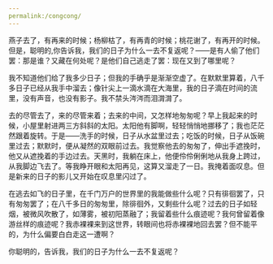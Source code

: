 ```yaml
---
permalink:/congcong/
---
```


燕子去了，有再来的时候；杨柳枯了，有再青的时候；桃花谢了，有再开的时候。但是，聪明的,你告诉我，我们的日子为什么一去不复返呢？——是有人偷了他们罢：那是谁？又藏在何处呢？是他们自己逃走了罢：现在又到了哪里呢？

我不知道他们给了我多少日子；但我的手确乎是渐渐空虚了。在默默里算着，八千多日子已经从我手中溜去；像针尖上一滴水滴在大海里，我的日子滴在时间的流里，没有声音，也没有影子。我不禁头涔涔而泪潸潸了。

去的尽管去了，来的尽管来着；去来的中间，又怎样地匆匆呢？早上我起来的时候，小屋里射进两三方斜斜的太阳。太阳他有脚啊，轻轻悄悄地挪移了；我也茫茫然跟着旋转。于是——洗手的时候，日子从水盆里过去；吃饭的时候，日子从饭碗里过去；默默时，便从凝然的双眼前过去。我觉察他去的匆匆了，伸出手遮挽时，他又从遮挽着的手边过去。天黑时，我躺在床上，他便伶伶俐俐地从我身上跨过，从我脚边飞去了。等我睁开眼和太阳再见，这算又溜走了一日。我掩着面叹息。但是新来的日子的影儿又开始在叹息里闪过了。

在逃去如飞的日子里，在千门万户的世界里的我能做些什么呢？只有徘徊罢了，只有匆匆罢了；在八千多日的匆匆里，除徘徊外，又剩些什么呢？过去的日子如轻烟，被微风吹散了，如薄雾，被初阳蒸融了；我留着些什么痕迹呢？我何曾留着像游丝样的痕迹呢？我赤裸裸来到这世界，转眼间也将赤裸裸地回去罢？但不能平的，为什么偏要白白走这一遭啊？

你聪明的，告诉我，我们的日子为什么一去不复返呢？
